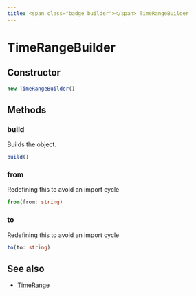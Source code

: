 ```yaml
---
title: <span class="badge builder"></span> TimeRangeBuilder
---
```

# <span class="badge builder"></span> TimeRangeBuilder

## Constructor

```typescript
new TimeRangeBuilder()
```
## Methods

### <span class="badge object-method"></span> build

Builds the object.

```typescript
build()
```

### <span class="badge object-method"></span> from

Redefining this to avoid an import cycle

```typescript
from(from: string)
```

### <span class="badge object-method"></span> to

Redefining this to avoid an import cycle

```typescript
to(to: string)
```

## See also

 * <span class="badge object-type-interface"></span> [TimeRange](./object-TimeRange.md)
